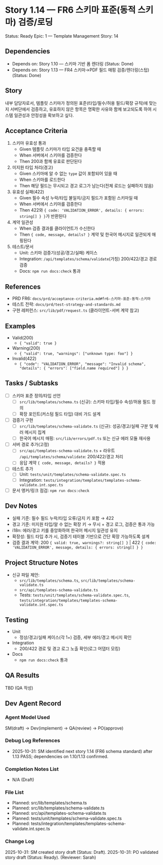 # Story 1.14 — FR6 스키마 표준(동적 스키마) 검증/로딩

Status: Ready
Epic: 1 — Template Management
Story: 14

## Dependencies
- Depends on: Story 1.10 — 스키마 기반 폼 렌더링 (Status: Done)
- Depends on: Story 1.13 — FR4 스키마→PDF 필드 매핑 검증/렌더링(스텁) (Status: Done)

## Story
내부 담당자로서,
템플릿 스키마가 정의된 표준(타입/필수/허용 필드/확장 규칙)에 맞는지 서버단에서 검증하고,
유효하지 않은 항목은 명확한 사유와 함께 보고되도록 하여 시스템 일관성과 안정성을 확보하고 싶다.

## Acceptance Criteria
1. 스키마 유효성 통과
   - Given 템플릿 스키마가 타입 요건을 충족할 때
   - When 서버에서 스키마를 검증한다
   - Then 200과 함께 유효로 판단된다
2. 미지원 타입 처리(경고)
   - Given 스키마에 알 수 없는 `type` 값이 포함되어 있을 때
   - When 스키마를 로드한다
   - Then 해당 필드는 무시되고 경고 로그가 남는다(전체 로드는 실패하지 않음)
3. 유효성 실패(422)
   - Given 필수 속성 누락/타입 불일치/금지 필드가 포함된 스키마일 때
   - When 서버에서 스키마를 검증한다
   - Then 422와 `{ code: 'VALIDATION_ERROR', details: { errors: string[] } }`가 반환된다
4. 계약 일관성
   - When 검증 결과를 클라이언트가 수신한다
   - Then `{ code, message, details? }` 계약 및 한국어 메시지로 일관되게 매핑된다
5. 테스트/문서
   - Unit: 스키마 검증기(성공/경고/실패) 케이스
   - Integration: `/api/templates/schema/validate`(가칭) 200/422/경고 경로 검증
   - Docs: `npm run docs:check` 통과

## References
- PRD FR6: `docs/prd/acceptance-criteria.md#fr6-스키마-표준-동적-스키마`
- 테스트 전략: `docs/prd/test-strategy-and-standards.md`
- 구현 레퍼런스: `src/lib/pdf/request.ts` (클라이언트-서버 계약 참고)

## Examples
- Valid(200)
  - `{ "valid": true }`
- Warning(200)
  - `{ "valid": true, "warnings": ["unknown type: foo"] }`
- Invalid(422)
  - `{ "code": "VALIDATION_ERROR", "message": "Invalid schema", "details": { "errors": ["field.name required"] } }`

## Tasks / Subtasks
- [ ] 스키마 표준 정의/타입 선언
  - [ ] `src/lib/templates/schema.ts` (신규): 스키마 타입/필수 속성/허용 필드 정의
  - [ ] 확장 포인트(커스텀 필드 타입) 대비 가드 설계
- [ ] 검증기 구현
  - [ ] `src/lib/templates/schema-validate.ts` (신규): 성공/경고/실패 구분 및 에러 메시지 집계
  - [ ] 한국어 메시지 매핑: `src/lib/errors/pdf.ts` 또는 신규 에러 모듈 재사용
- [ ] 서버 경로 추가(고정)
  - [ ] `src/api/templates-schema-validate.ts` + 라우트 `/api/templates/schema/validate`: 200/422/경고 처리
  - [ ] 응답 계약 `{ code, message, details? }` 적용
- [ ] 테스트 추가
  - [ ] Unit: `tests/unit/templates/schema-validate.spec.ts`
  - [ ] Integration: `tests/integration/templates/templates-schema-validate.int.spec.ts`
- [ ] 문서 앵커/링크 점검: `npm run docs:check`

## Dev Notes
- 실패 기준: 필수 필드 누락/타입 오류/금지 키 포함 → 422
- 경고 기준: 미지원 타입/알 수 없는 확장 키 → 무시 + 경고 로그, 검증은 통과 가능
- i18n: 에러/경고 키를 중앙화하여 한국어 메시지 일관성 유지
- 확장성: 필드 타입 추가 시, 검증기 테이블 기반으로 간단 확장 가능하도록 설계
 - 검증 결과 계약: 200 `{ valid: true, warnings?: string[] }` | 422 `{ code: 'VALIDATION_ERROR', message, details: { errors: string[] } }`

## Project Structure Notes
- 신규 파일 제안:
  - `src/lib/templates/schema.ts`, `src/lib/templates/schema-validate.ts`
  - `src/api/templates-schema-validate.ts`
  - Tests: `tests/unit/templates/schema-validate.spec.ts`, `tests/integration/templates/templates-schema-validate.int.spec.ts`

## Testing
- Unit
  - 정상/경고/실패 케이스(각 1+) 검증, 세부 에러/경고 메시지 확인
- Integration
  - 200/422 경로 및 경고 로그 노출 확인(로그 어댑터 모킹)
- Docs
  - `npm run docs:check` 통과

## QA Results
TBD (QA 작성)

## Dev Agent Record
### Agent Model Used
SM(draft) → Dev(implement) → QA(review) → PO(approve)

### Debug Log References
- 2025-10-31: SM identified next story 1.14 (FR6 schema standard) after 1.13 PASS; dependencies on 1.10/1.13 confirmed.

### Completion Notes List
- N/A (Draft)

### File List
- Planned: src/lib/templates/schema.ts
- Planned: src/lib/templates/schema-validate.ts
- Planned: src/api/templates-schema-validate.ts
- Planned: tests/unit/templates/schema-validate.spec.ts
- Planned: tests/integration/templates/templates-schema-validate.int.spec.ts

### Change Log
2025-10-31: SM created story draft (Status: Draft).
2025-10-31: PO validated story draft (Status: Ready). (Reviewer: Sarah)

